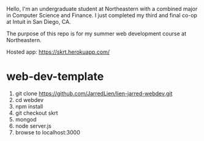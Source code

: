 Hello, I'm an undergraduate student at Northeastern with a combined major in Computer Science and Finance.
I just completed my third and final co-op at Intuit in San Diego, CA.

The purpose of this repo is for my summer web development course at Northeastern.

Hosted app: https://skrt.herokuapp.com/



# web-dev-template

1. git clone 	https://github.com/JarredLien/lien-jarred-webdev.git
1. cd webdev
1. npm install
1. git checkout skrt
1. mongod
1. node server.js
1. browse to localhost:3000
